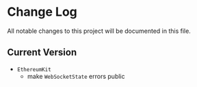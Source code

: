 # Change Log
All notable changes to this project will be documented in this file.

## Current Version
  
* `EthereumKit`
  * make `WebSocketState` errors public

